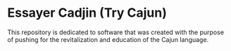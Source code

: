 # Essayer Cadjin (Try Cajun)
This repository is dedicated to software that was created with the purpose of pushing for the revitalization and education of the Cajun language.
